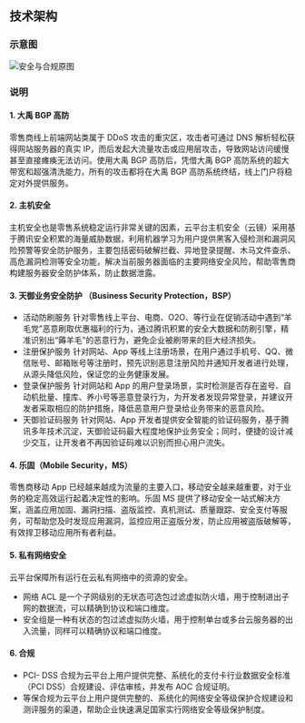 ## 技术架构
### 示意图
![安全与合规原图](http://imgcache.tcecqpoc.fsphere.cn/image/mc.qcloudimg.com/static/img/d3b2726eb9b2ffff4824767188a54a00/image.png)
### 说明
#### 1. 大禹 BGP 高防
零售商线上前端网站类属于 DDoS 攻击的重灾区，攻击者可通过 DNS 解析轻松获得网站服务器的真实 IP，而后发起大流量攻击或应用层攻击，导致网站访问缓慢甚至直接瘫痪无法访问。使用大禹 BGP 高防后，凭借大禹 BGP 高防系统的超大带宽和超强清洗能力，所有的攻击都将在大禹 BGP 高防系统终结，线上门户将稳定对外提供服务。

#### 2. 主机安全
主机安全也是零售系统稳定运行非常关键的因素，云平台主机安全（云镜）采用基于腾讯安全积累的海量威胁数据，利用机器学习为用户提供黑客入侵检测和漏洞风险预警等安全防护服务，主要包括密码破解拦截、异地登录提醒、木马文件查杀、高危漏洞检测等安全功能，解决当前服务器面临的主要网络安全风险，帮助零售商构建服务器安全防护体系，防止数据泄露。  

#### 3. 天御业务安全防护 （Business Security Protection，BSP）
- 活动防刷服务
针对零售线上平台、电商、O2O、等行业在促销活动中遇到“羊毛党”恶意刷取优惠福利的行为，通过腾讯积累的安全大数据和防刷引擎，精准识别出“薅羊毛”的恶意行为，避免企业被刷带来的巨大经济损失。
- 注册保护服务
针对网站、App 等线上注册场景，在用户通过手机号、QQ、微信账号、邮箱账号等注册时，预先识别恶意注册风险并通知开发者进行处理，从源头降低风险，保证您的业务健康发展。
- 登录保护服务
针对网站和 App 的用户登录场景，实时检测是否存在盗号、自动机批量、撞库、养小号等恶意登录行为，为开发者发现异常登录，并建议开发者采取相应的防护措施，降低恶意用户登录给业务带来的恶意风险。
- 天御验证码服务
针对网站、App 开发者提供安全智能的验证码服务，基于腾讯多年技术沉淀，天御验证码最大程度地保护业务安全；同时，便捷的设计减少交互，让开发者不再因验证码难以识别而担心用户流失。

#### 4. 乐固（Mobile Security，MS） 
零售商移动 App 已经越来越成为流量的主要入口，移动安全越来越重要，对于业务的稳定高效运行起着决定性的影响。乐固 MS 提供了移动安全一站式解决方案，涵盖应用加固、漏洞扫描、盗版监控、真机测试、质量跟踪、安全支付等服务，可帮助您及时发现应用漏洞，监控应用正盗版分发，防止应用被盗版破解等，有效捍卫移动应用所有者利益。

#### 5. 私有网络安全
云平台保障所有运行在云私有网络中的资源的安全。
- 网络 ACL 是一个子网级别的无状态可选包过滤虚拟防火墙，用于控制进出子网的数据流，可以精确到协议和端口维度。
- 安全组是一种有状态的包过滤虚拟防火墙，用于控制单台或多台云服务器的出入流量，同样可以精确协议和端口维度。

#### 6. 合规
- PCI- DSS 合规为云平台上用户提供完整、系统化的支付卡行业数据安全标准（PCI DSS）合规建设、评估审核，并发布 AOC 合规证明。
- 等保合规为云平台上用户提供完整的、系统化的网络安全等级保护合规建设和测评服务的渠道，帮助企业快速满足国家实行网络安全等级保护制度。
